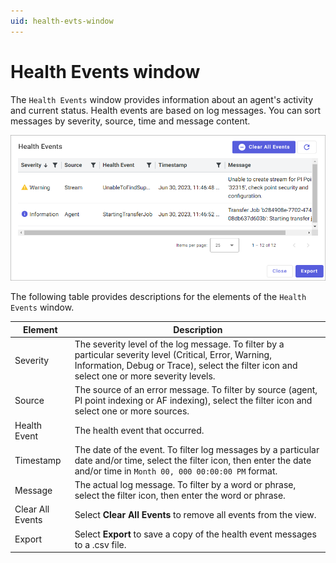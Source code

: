 ```yaml
---
uid: health-evts-window
---
```


# Health Events window

The `Health Events` window provides information about an agent's activity and current status. Health events are based on log messages. You can sort messages by severity, source, time and message content.

![Health events window displaying log messages](../../images/health-evts-window.png)

The following table provides descriptions for the elements of the `Health Events` window.

| Element | Description                                                  |
| ------- | ------------------------------------------------------------ |
| Severity | The severity level of the log message. To filter by a particular severity level (Critical, Error, Warning, Information, Debug or Trace), select the filter icon and select one or more severity levels. |
| Source | The source of an error message. To filter by source (agent, PI point indexing or AF indexing), select the filter icon and select one or more sources. |
| Health Event | The health event that occurred. |
| Timestamp | The date of the event. To filter log messages by a particular date and/or time, select the filter icon, then enter the date and/or time in `Month 00, 000 00:00:00 PM` format. |
| Message | The actual log message. To filter by a word or phrase, select the filter icon, then enter the word or phrase. |
| Clear All Events | Select **Clear All Events** to remove all events from the view. |
| Export | Select **Export** to save a copy of the health event messages to a .csv file. |
